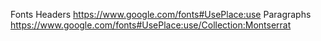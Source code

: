 Fonts 
  Headers https://www.google.com/fonts#UsePlace:use
  Paragraphs https://www.google.com/fonts#UsePlace:use/Collection:Montserrat
